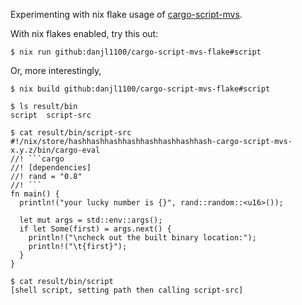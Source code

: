 Experimenting with nix flake usage of [cargo-script-mvs](https://github.com/epage/cargo-script-mvs).

With nix flakes enabled, try this out:
```
$ nix run github:danjl1100/cargo-script-mvs-flake#script
```

Or, more interestingly,
```
$ nix build github:danjl1100/cargo-script-mvs-flake#script

$ ls result/bin
script  script-src

$ cat result/bin/script-src
#!/nix/store/hashhashhashhashhashhashhashhash-cargo-script-mvs-x.y.z/bin/cargo-eval
//! ```cargo
//! [dependencies]
//! rand = "0.8"
//! ```
fn main() {
  println!("your lucky number is {}", rand::random::<u16>());

  let mut args = std::env::args();
  if let Some(first) = args.next() {
    println!("\ncheck out the built binary location:");
    println!("\t{first}");
  }
}

$ cat result/bin/script
[shell script, setting path then calling script-src]
```
